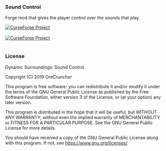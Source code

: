 ### Sound Control
Forge mod that gives the player control over the sounds that play.

<a href="https://minecraft.curseforge.com/projects/soundcontrol"><img src="http://cf.way2muchnoise.eu/versions/soundcontrol.svg" alt="CurseForge Project"/></a>
</br></br>
<a href="https://minecraft.curseforge.com/projects/soundcontrol"><img src="http://cf.way2muchnoise.eu/soundcontrol_downloads.svg" alt="CurseForge Project"/></a>
</br></br>

### License
 Dynamic Surroundings: Sound Control
 
 Copyright (C) 2019  OreCruncher
 
 This program is free software: you can redistribute it and/or modify
 it under the terms of the GNU General Public License as published by
 the Free Software Foundation, either version 3 of the License, or
 (at your option) any later version.
 
 This program is distributed in the hope that it will be useful,
 but WITHOUT ANY WARRANTY; without even the implied warranty of
 MERCHANTABILITY or FITNESS FOR A PARTICULAR PURPOSE.  See the
 GNU General Public License for more details.
 
 You should have received a copy of the GNU General Public License
 along with this program.  If not, see <https://www.gnu.org/licenses/>